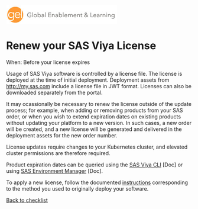 ![Global Enablement & Learning](/img/gel_banner_logo_tech-partners.jpg)

# Renew your SAS Viya License

<!--
SortString: 0460
Description: Obtain and apply a new SAS Viya platform license before your existing license expires
Tags: Regular,Legacy,Done
Topic: Kubernetes & IT Admin
Essential: -
Authors: Ajmal Farzam
Frequency: Annually
-->
When: Before your license expires

Usage of SAS Viya software is controlled by a license file. The license is deployed at the time of initial deployment. Deployment assets from http://my.sas.com include a license file in JWT format. Licenses can also be downloaded separately from the portal.

It may ocassionally be necessary to renew the license outside of the update process; for example, when adding or removing products from your SAS order, or when you wish to extend expiration dates on existing products without updating your platform to a new version. In such cases, a new order will be created, and a new license will be generated and delivered in the deployment assets for the new order number. 

License updates require changes to your Kubernetes cluster, and elevated cluster permissions are therefore required.

Product expiration dates can be queried using the [SAS Viya CLI](https://documentation.sas.com/doc/en/sasadmincdc/default/callicense/p1xwu0rnjoktmon1f8zukzv1n7f6.htm?fromDefault=) [Doc] or using [SAS Environment Manager](https://documentation.sas.com/doc/en/sasadmincdc/default/evfun/p0lrqikrv31620n1eo3wzh4ydajk.htm) [Doc].

To apply a new license, follow the documented [instructions](https://documentation.sas.com/doc/en/sasadmincdc/default/callicense/n14rkqa3cycmd0n1ub50k47x7lbb.htm) corresponding to the method you used to originally deploy your software.

[Back to checklist](../checklist.md)